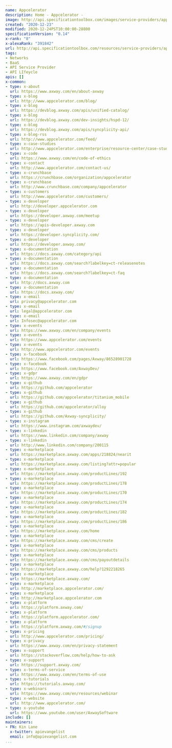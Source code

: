 ```yaml
---
name: Appcelerator
description: Home - Appcelerator -
image: http://api.specificationtoolbox.com/images/service-providers/appcelerator.jpg
created: "2020-12-23"
modified: 2020-12-24PST10:00:00-28800
specificationVersion: "0.14"
x-rank: "8"
x-alexaRank: "391842"
url: http://api.specificationtoolbox.com/resources/service-providers/appcelerator/
tags:
- Networks
- BaaS
- API Service Provider
- API LIfeycle
apis: []
x-common:
- type: x-about
  url: https://www.axway.com/en/about-axway
- type: x-blog
  url: http://www.appcelerator.com/blog/
- type: x-blog
  url: https://devblog.axway.com/apis/unified-catalog/
- type: x-blog
  url: https://devblog.axway.com/dev-insights/hspd-12/
- type: x-blog
  url: https://devblog.axway.com/apis/syncplicity-api/
- type: x-blog-rss
  url: http://www.appcelerator.com/feed/
- type: x-case-studies
  url: http://www.appcelerator.com/enterprise/resource-center/case-studies/
- type: x-code
  url: https://www.axway.com/en/code-of-ethics
- type: x-contact
  url: http://www.appcelerator.com/contact-us/
- type: x-crunchbase
  url: https://crunchbase.com/organization/appcelerator
- type: x-crunchbase
  url: http://www.crunchbase.com/company/appcelerator
- type: x-customers
  url: http://www.appcelerator.com/customers/
- type: x-developer
  url: http://developer.appcelerator.com
- type: x-developer
  url: https://developer.axway.com/meetup
- type: x-developer
  url: https://apis-developer.axway.com
- type: x-developer
  url: https://developer.syncplicity.com/
- type: x-developer
  url: https://developer.axway.com/
- type: x-documentation
  url: https://docs.axway.com/category/api
- type: x-documentation
  url: https://docs.axway.com/search?labelkey=ct-releasenotes
- type: x-documentation
  url: https://docs.axway.com/search?labelkey=ct-faq
- type: x-documentation
  url: http://docs.axway.com
- type: x-documentation
  url: https://docs.axway.com/
- type: x-email
  url: privacy@appcelerator.com
- type: x-email
  url: legal@appcelerator.com
- type: x-email
  url: Infosec@appcelerator.com
- type: x-events
  url: https://www.axway.com/en/company/events
- type: x-events
  url: https://www.appcelerator.com/events
- type: x-events
  url: http://www.appcelerator.com/events
- type: x-facebook
  url: https://www.facebook.com/pages/Axway/86528901728
- type: x-facebook
  url: https://www.facebook.com/AxwayDev/
- type: x-gdpr
  url: https://www.axway.com/en/gdpr
- type: x-github
  url: https://github.com/appcelerator
- type: x-github
  url: https://github.com/appcelerator/titanium_mobile
- type: x-github
  url: https://github.com/appcelerator/alloy
- type: x-github
  url: https://github.com/Axway-syncplicity/
- type: x-instagram
  url: https://www.instagram.com/axwaydev/
- type: x-linkedin
  url: https://www.linkedin.com/company/axway
- type: x-linkedin
  url: http://www.linkedin.com/company/200115
- type: x-marketplace
  url: https://marketplace.axway.com/apps/218824/nearit
- type: x-marketplace
  url: https://marketplace.axway.com/listing?attr=popular
- type: x-marketplace
  url: https://marketplace.axway.com/productLines/192
- type: x-marketplace
  url: https://marketplace.axway.com/productLines/178
- type: x-marketplace
  url: https://marketplace.axway.com/productLines/170
- type: x-marketplace
  url: https://marketplace.axway.com/productLines/174
- type: x-marketplace
  url: https://marketplace.axway.com/productLines/182
- type: x-marketplace
  url: https://marketplace.axway.com/productLines/186
- type: x-marketplace
  url: https://marketplace.axway.com/home
- type: x-marketplace
  url: https://marketplace.axway.com/cms/create
- type: x-marketplace
  url: https://marketplace.axway.com/cms/products
- type: x-marketplace
  url: https://marketplace.axway.com/cms/payoutdetails
- type: x-marketplace
  url: https://marketplace.axway.com/help?1292218265
- type: x-marketplace
  url: https://marketplace.axway.com/
- type: x-marketplace
  url: http://marketplace.appcelerator.com/
- type: x-marketplace
  url: http://marketplace.appcelerator.com
- type: x-platform
  url: https://platform.axway.com/
- type: x-platform
  url: https://platform.appcelerator.com/
- type: x-platform
  url: https://platform.axway.com/#/signup
- type: x-pricing
  url: http://www.appcelerator.com/pricing/
- type: x-privacy
  url: https://www.axway.com/en/privacy-statement
- type: x-support
  url: https://stackoverflow.com/help/how-to-ask
- type: x-support
  url: https://support.axway.com/
- type: x-terms-of-service
  url: https://www.axway.com/en/terms-of-use
- type: x-tutorials
  url: https://tutorials.axway.com/
- type: x-webinars
  url: https://www.axway.com/en/resources/webinar
- type: x-website
  url: http://www.appcelerator.com/
- type: x-youtube
  url: https://www.youtube.com/user/AxwaySoftware
include: []
maintainers:
- FN: Kin Lane
  x-twitter: apievangelist
  email: info@apievangelist.com
...
```

